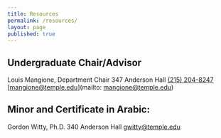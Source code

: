 ```yaml
---
title: Resources
permalink: /resources/
layout: page
published: true
---
```


## Undergraduate Chair/Advisor 

Louis Mangione, Department Chair
347 Anderson Hall
[(215) 204-8247](tel:2152048247)
[mangione@temple.edu](mailto: mangione@temple.edu)

## Minor and Certificate in Arabic: 

Gordon Witty, Ph.D.
340 Anderson Hall 
[gwitty@temple.edu](mailto:gwitty@temple.edu)
